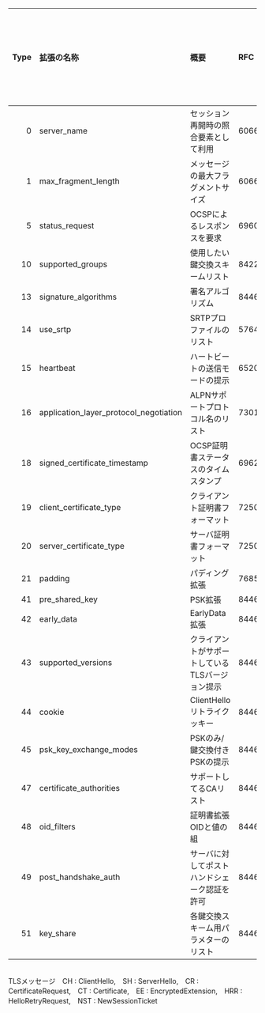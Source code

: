 |Type|拡張の名称|概要|RFC|含むTLSメッセージ|CH|SH|CR|CT|EE|HRR|NST|
|--:|:--|:--|:--|--:|:--:|:--:|:--:|:--:|:--:|:--:|:--:|
|0|server_name|セッション再開時の照合要素として利用|6066||✓| | | |✓|||
|1|max_fragment_length|メッセージの最大フラグメントサイズ|6066,8449||✓| | | |✓|||
|5|status_request|OCSPによるレスポンスを要求|6960||✓| |✓|✓|||
|10|supported_groups|使用したい鍵交換スキームリスト|8422,7919||✓| | | |✓|||
|13|signature_algorithms|署名アルゴリズム|8446||✓| |✓|||||
|14|use_srtp|SRTPプロファイルのリスト|5764||✓| | | |✓|||
|15|heartbeat|ハートビートの送信モードの提示|6520||✓| | | |✓|||
|16|application_layer_protocol_negotiation|ALPNサポートプロトコル名のリスト|7301||✓| | | |✓|||
|18|signed_certificate_timestamp|OCSP証明書ステータスのタイムスタンプ|6962||✓| |✓|✓||||
|19|client_certificate_type|クライアント証明書フォーマット|7250||✓| | | |✓|||
|20|server_certificate_type|サーバ証明書フォーマット|7250||✓| | | |✓|||
|21|padding              |パディング拡張|7685||✓| | | ||||
|41|pre_shared_key       |PSK拡張|8446||✓|✓| | ||||
|42|early_data           |EarlyData拡張|8446||✓| | | |✓||✓|
|43|supported_versions   |クライアントがサポートしているTLSバージョン提示|8446||✓|✓| | ||✓||
|44|cookie               |ClientHelloリトライクッキー|8446||✓| | | ||✓||
|45|psk_key_exchange_modes|PSKのみ/鍵交換付きPSKの提示|8446||✓| | | ||||
|47|certificate_authorities|サポートしてるCAリスト|8446||✓| |✓| ||||
|48|oid_filters          |証明書拡張OIDと値の組|8446||| |✓| ||||
|49|post_handshake_auth  |サーバに対してポストハンドシェーク認証を許可|8446||✓| | | ||||
|51|key_share            |各鍵交換スキーム用パラメターのリスト|8446||✓|✓| | ||✓||

<br>
TLSメッセージ　CH : ClientHello,　SH : ServerHello,　CR : CertificateRequest,　CT : Certificate,　EE : EncryptedExtension,　HRR : HelloRetryRequest,　NST : NewSessionTicket
